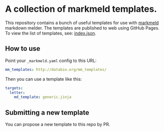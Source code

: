 # A collection of markmeld templates.

This repository contains a bunch of useful templates for use with [markmeld](http://github.com/databio/markmeld) markdown melder. The templates are published to web using GitHub Pages. To view the list of templates, see: [index.json](index.json).

## How to use

Point your `_markmeld.yaml` config to this URL:


```yaml
mm_templates: http://databio.org/mm_templates/
```

Then you can use a template like this:

```yaml
targets:
  letter:
    md_template: generic.jinja
```

## Submitting a new template

You can propose a new template to this repo by PR.
